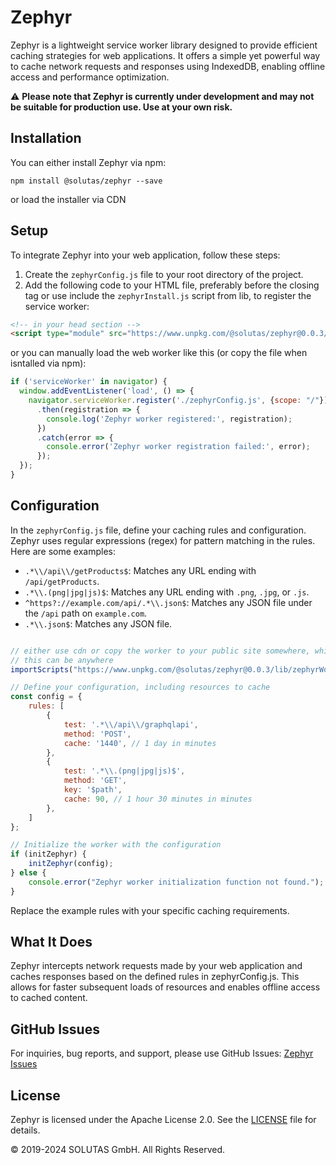 # Zephyr
Zephyr is a lightweight service worker library designed to provide efficient caching strategies for web applications. It offers a simple yet powerful way to cache network requests and responses using IndexedDB, enabling offline access and performance optimization.

⚠️ **Please note that Zephyr is currently under development and may not be suitable for production use. Use at your own risk.**


## Installation

You can either install Zephyr via npm:

```
npm install @solutas/zephyr --save
```
or load the installer via CDN

## Setup

To integrate Zephyr into your web application, follow these steps:

1. Create the `zephyrConfig.js` file to your root directory of the project.
2. Add the following code to your HTML file, preferably before the closing </body> tag or use include the ```zephyrInstall.js``` script from lib, to register the service worker:

```html
<!-- in your head section -->
<script type="module" src="https://www.unpkg.com/@solutas/zephyr@0.0.3/lib/zephrInstall.js"></script>
```

or you can manually load the web worker like this (or copy the file when isntalled via npm):

```javascript
if ('serviceWorker' in navigator) {
  window.addEventListener('load', () => {
    navigator.serviceWorker.register('./zephyrConfig.js', {scope: "/"})
      .then(registration => {
        console.log('Zephyr worker registered:', registration);
      })
      .catch(error => {
        console.error('Zephyr worker registration failed:', error);
      });
  });
}
```

## Configuration
In the `zephyrConfig.js` file, define your caching rules and configuration. Zephyr uses regular expressions (regex) for pattern matching in the rules. Here are some examples:

- `.*\\/api\\/getProducts$`: Matches any URL ending with `/api/getProducts`.
- `.*\\.(png|jpg|js)$`: Matches any URL ending with `.png`, `.jpg`, or `.js`.
- `^https?://example.com/api/.*\\.json$`: Matches any JSON file under the `/api` path on `example.com`.
- `.*\\.json$`: Matches any JSON file.


```javascript

// either use cdn or copy the worker to your public site somewhere, while the zephyrConfig.js file must be in root
// this can be anywhere
importScripts("https://www.unpkg.com/@solutas/zephyr@0.0.3/lib/zephyrWorker.js");

// Define your configuration, including resources to cache
const config = { 
    rules: [
        {
            test: '.*\\/api\\/graphqlapi',
            method: 'POST',
            cache: '1440', // 1 day in minutes
        },
        {
            test: '.*\\.(png|jpg|js)$',
            method: 'GET',
            key: '$path',
            cache: 90, // 1 hour 30 minutes in minutes
        },        
    ]
};

// Initialize the worker with the configuration
if (initZephyr) {
    initZephyr(config);
} else {
    console.error("Zephyr worker initialization function not found.");
}
```

Replace the example rules with your specific caching requirements.


## What It Does
Zephyr intercepts network requests made by your web application and caches responses based on the defined rules in zephyrConfig.js. This allows for faster subsequent loads of resources and enables offline access to cached content.


## GitHub Issues
For inquiries, bug reports, and support, please use GitHub Issues: [Zephyr Issues](https://github.com/solutas/zephyr/issues)


## License

Zephyr is licensed under the Apache License 2.0. See the [LICENSE](LICENSE) file for details.

© 2019-2024 SOLUTAS GmbH. All Rights Reserved.
